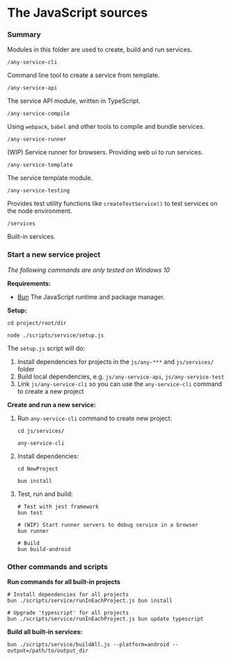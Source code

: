 # The JavaScript sources

### Summary

Modules in this folder are used to create, build and run services.

`/any-service-cli`

Command line tool to create a service from template.

`/any-service-api`

The service API module, written in TypeScript.

`/any-service-compile`

Using `webpack`, `babel` and other tools to compile and bundle services.

`/any-service-runner`

(WIP) Service runner for browsers. Providing web ui to run services.

`/any-service-template`

The service template module.

`/any-service-testing`

Provides test utility functions like `createTestService()` to test services on the node environment. 

`/services`

Built-in services.

### Start a new service project

*The following commands are only tested on Windows 10*

**Requirements:**

- [Bun](https://bun.sh/) The JavaScript runtime and package manager.

**Setup:**

```shell
cd project/root/dir

node ./scripts/service/setup.js
```

The `setup.js` script will do:

1. Install dependencies for projects in the `js/any-***` and `js/services/` folder
2. Build local dependencies, e.g. `js/any-service-api`, `js/any-service-test`
3. Link `js/any-service-cli` so you can use the `any-service-cli` command to create a new project

**Create and run a new service:**


1. Run `any-service-cli` command to create new project:

    ```shell
    cd js/services/
    
    any-service-cli
    ```

2. Install dependencies:

    ```shell
    cd NewProject

    bun install
    ```

3. Test, run and build:

    ```shell
    # Test with jest framework
    bun test
    
    # (WIP) Start runner servers to debug service in a browser
    bun runner
    
    # Build
    bun build-android
    ```

### Other commands and scripts

**Run commands for all built-in projects**

```shell
# Install dependencies for all projects
bun ./scripts/service/runInEachProject.js bun install

# Upgrade 'typescript' for all projects
bun ./scripts/service/runInEachProject.js bun update typescript
```

**Build all built-in services:**

```shell
bun ./scripts/service/buildAll.js --platform=android --output=/path/to/output_dir
```
